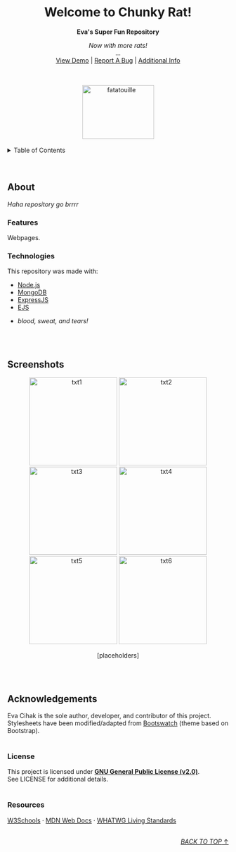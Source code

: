 <!--==========================================================================+
| ♥ README.MD                                    Copyright (c) 2024 Eva Cihak |
|-----------------------------------------------------------------------------|
| This program is free software; you can redistribute it and/or modify it     |
| under the terms of the GNU General Public License as published by the Free  |
| Software Foundation. See the GNU General Public License for more details.   |
+=============================================================================+
Last edit on 04/14/24
  ______________________________
 / \                             \
|   | README CONTENTS            |.
 \_ |                            |.
    | 1. MAIN HEADING            |.
	| 2. TABLE OF CONTENTS       |.
	| 3. ABOUT                   |.
	|    - FEATURES              |.
	|    - TECHNOLOGIES          |.
	| 4. SCREENSHOTS             |.
	| 5. ACKNOWLEDGEMENTS        |.
	|    - LICENSE               |.
	|    - RESOURCES             |.
    |                        :3  |.
    |   _________________________|___
    |  /                            /
    \_/____________________________/-->

<!-- TOP OF README -->
<a name="readme-top"></a>

<!-- MAIN HEADING
============================================================================-->
<div align="center">
	<h1>Welcome to Chunky Rat!</h1>
	<b>Eva's Super Fun Repository</b>
	<p>
		<i>Now with more rats!</i><br>
		...<br>
		<a href="https://cihake.github.io/chunky-rat/">View Demo</a> | 
		<a href="">Report A Bug</a> | 
		<a href="">Additional Info</a>
	</p>
	<br>
	<br>
	<a href="https://www.youtube.com/watch?v=dQw4w9WgXcQ">
		<img src="https://preview.redd.it/vjpnltt7pgy41.jpg?width=640&crop=smart&auto=webp&s=101727ad263bd6855738b1117a9a5f3dbd818a9e" alt="fatatouille" width="163" height="122">
	</a>
</div>
<br>

<!-- TABLE OF CONTENTS
============================================================================-->
<details>
	<summary>Table of Contents</summary>
	<ol>
		<li><a href="#about">About</a></li>
		<ul>
			<li><a href="#technologies">Technologies</a></li>
			<li><a href="#features">Features</a></li>
		</ul>
		<li><a href="#screenshots">Screenshots</a></li>
		<li><a href="#acknowledgements">Acknowledgements</a></li>
		<ul>
			<li><a href="#license">License</a></li>
			<li><a href="#license">Resources</a></li>
		</ul>
	</ol>
</details>
<br><br>

<!-- ABOUT
============================================================================-->
## About  
<p><i>Haha repository go brrrr</i></p>

<!-- FEATURES
============================================================================-->
### Features  
<p>Webpages.</p>

<!-- TECHNOLOGIES
============================================================================-->
### Technologies  
<p>This repository was made with:</p>
<ul>
	<li><a href="https://nodejs.org/en">Node.js</a></li>
	<li><a href="https://www.mongodb.com">MongoDB</a></li>
	<li><a href="https://expressjs.com">ExpressJS</a></li>
	<li><a href="https://ejs.co">EJS</a></li>
	<li><p><i>blood, sweat, and tears!</i></p></li>
</ul>
<br><br>

<!-- SCREENSHOTS
============================================================================-->
## Screenshots  
<p align="center">
	<img src="" alt="txt1" width="200" height="200">
	<img src="" alt="txt2" width="200" height="200">
	<img src="" alt="txt3" width="200" height="200">
	<img src="" alt="txt4" width="200" height="200">
	<img src="" alt="txt5" width="200" height="200">
	<img src="" alt="txt6" width="200" height="200">
</p>
<p align="center">[placeholders]</p>
<br><br>

<!-- ACKNOWLEDGEMENTS
============================================================================-->
## Acknowledgements  
Eva Cihak is the sole author, developer, and contributor of this project.  
Stylesheets have been modified/adapted from [Bootswatch](https://bootswatch.com) (theme based on Bootstrap).
<br><br>

<!-- LICENSE
============================================================================-->
### License  
This project is licensed under **[GNU General Public License (v2.0)](https://choosealicense.com/licenses/gpl-2.0)**.  
See LICENSE for additional details.
<br><br>

<!-- RESOURCES
============================================================================-->
### Resources  
[W3Schools](https://www.w3schools.com/) · 
[MDN Web Docs](https://developer.mozilla.org/en-US/) · 
[WHATWG Living Standards](https://spec.whatwg.org/)
<br><br>
<!--
https://github.com/topics/javascript
https://github.com/topics/html
https://github.com/topics/css
https://github.com/twbs/bootstrap
https://github.com/nodejs/node
https://github.com/mongodb/mongo
https://github.com/expressjs/expressjs.com
https://github.com/mde/ejs
-->

<!-- SCROLL TO TOP -->
<p align="right"><a href="#readme-top"><i>BACK TO TOP</i> ↑</a></p>

<!-- BOTTOM OF README -->
